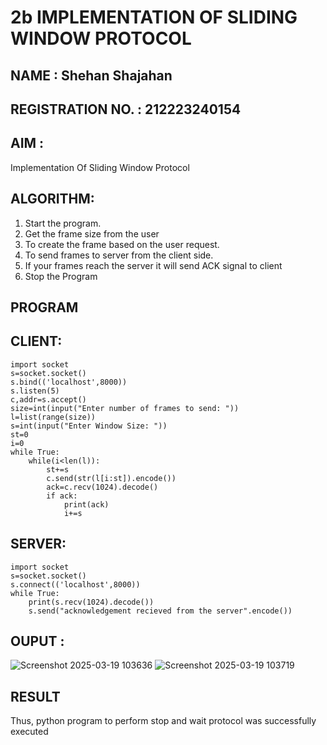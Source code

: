 # 2b IMPLEMENTATION OF SLIDING WINDOW PROTOCOL
## NAME : Shehan Shajahan
## REGISTRATION NO. : 212223240154
## AIM :
Implementation Of Sliding Window Protocol
## ALGORITHM:
1. Start the program.
2. Get the frame size from the user
3. To create the frame based on the user request.
4. To send frames to server from the client side.
5. If your frames reach the server it will send ACK signal to client
6. Stop the Program
## PROGRAM
## CLIENT:
```
import socket
s=socket.socket()
s.bind(('localhost',8000))
s.listen(5)
c,addr=s.accept()
size=int(input("Enter number of frames to send: "))
l=list(range(size))
s=int(input("Enter Window Size: "))
st=0
i=0
while True:
    while(i<len(l)):
        st+=s
        c.send(str(l[i:st]).encode())
        ack=c.recv(1024).decode()
        if ack:
            print(ack)
            i+=s
```
## SERVER:
```
import socket
s=socket.socket()
s.connect(('localhost',8000))
while True:
    print(s.recv(1024).decode())
    s.send("acknowledgement recieved from the server".encode())
```
## OUPUT :
![Screenshot 2025-03-19 103636](https://github.com/user-attachments/assets/e514bf7a-eeb3-4478-8a19-91940ed2e8f9)
![Screenshot 2025-03-19 103719](https://github.com/user-attachments/assets/f203ddf6-5503-46ca-9a8d-ba76f6603fc9)

## RESULT
Thus, python program to perform stop and wait protocol was successfully executed
